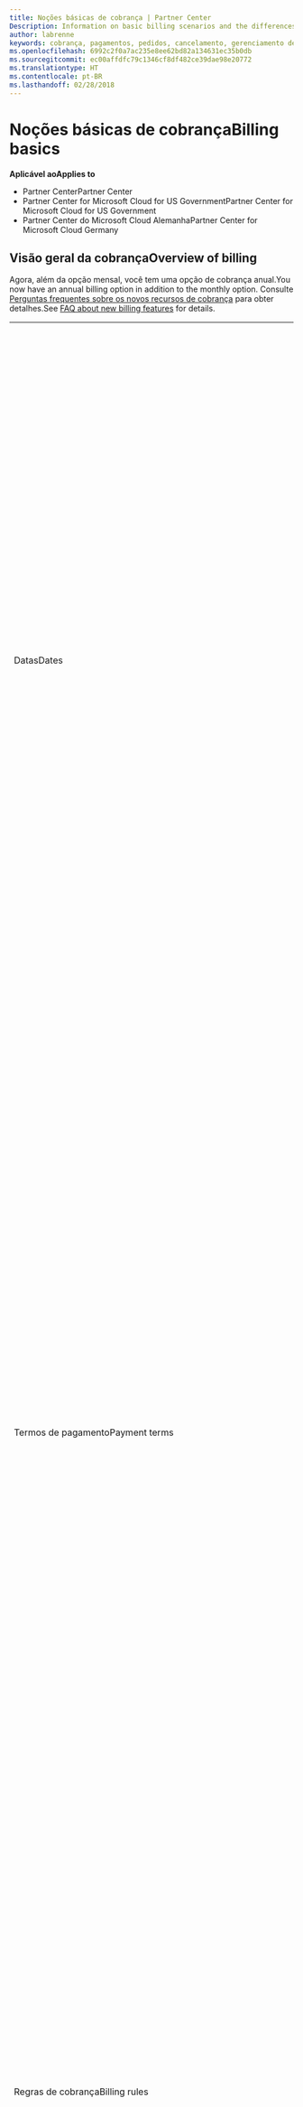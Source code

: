 ```yaml
---
title: Noções básicas de cobrança | Partner Center
Description: Information on basic billing scenarios and the differences between license-based and usage-based billing
author: labrenne
keywords: cobrança, pagamentos, pedidos, cancelamento, gerenciamento de pedidos, falta de pagamento, fraude, uso indevido, imposto, isenções fiscais, arquivos de reconciliação, arquivo de reconciliação
ms.openlocfilehash: 6992c2f0a7ac235e8ee62bd82a134631ec35b0db
ms.sourcegitcommit: ec00affdfc79c1346cf8df482ce39dae98e20772
ms.translationtype: HT
ms.contentlocale: pt-BR
ms.lasthandoff: 02/28/2018
---
```

# <a name="billing-basics"></a><span data-ttu-id="a4e7b-103">Noções básicas de cobrança</span><span class="sxs-lookup"><span data-stu-id="a4e7b-103">Billing basics</span></span>

**<span data-ttu-id="a4e7b-104">Aplicável ao</span><span class="sxs-lookup"><span data-stu-id="a4e7b-104">Applies to</span></span>**

-  <span data-ttu-id="a4e7b-105">Partner Center</span><span class="sxs-lookup"><span data-stu-id="a4e7b-105">Partner Center</span></span>
-  <span data-ttu-id="a4e7b-106">Partner Center for Microsoft Cloud for US Government</span><span class="sxs-lookup"><span data-stu-id="a4e7b-106">Partner Center for Microsoft Cloud for US Government</span></span>
-  <span data-ttu-id="a4e7b-107">Partner Center do Microsoft Cloud Alemanha</span><span class="sxs-lookup"><span data-stu-id="a4e7b-107">Partner Center for Microsoft Cloud Germany</span></span>

## <a name="overview-of-billing"></a><span data-ttu-id="a4e7b-108">Visão geral da cobrança</span><span class="sxs-lookup"><span data-stu-id="a4e7b-108">Overview of billing</span></span>
<span data-ttu-id="a4e7b-109">Agora, além da opção mensal, você tem uma opção de cobrança anual.</span><span class="sxs-lookup"><span data-stu-id="a4e7b-109">You now have an annual billing option in addition to the monthly option.</span></span> <span data-ttu-id="a4e7b-110">Consulte [Perguntas frequentes sobre os novos recursos de cobrança](faq-about-new-billing-features.md) para obter detalhes.</span><span class="sxs-lookup"><span data-stu-id="a4e7b-110">See [FAQ about new billing features](faq-about-new-billing-features.md) for details.</span></span>

<table>
<colgroup>
<col width="50%" />
<col width="50%" />
</colgroup>
<tbody>
<tr class="odd">
<td><span data-ttu-id="a4e7b-111">Datas</span><span class="sxs-lookup"><span data-stu-id="a4e7b-111">Dates</span></span></td>
<td><ul>
<li><span data-ttu-id="a4e7b-112">Sua data de cobrança mensal é o dia do mês selecionado durante o registro.</span><span class="sxs-lookup"><span data-stu-id="a4e7b-112">Your monthly billing date is the day of the month you selected during enrollment.</span></span> <span data-ttu-id="a4e7b-113">A Microsoft enviará um email de confirmação que inclui sua data de cobrança.</span><span class="sxs-lookup"><span data-stu-id="a4e7b-113">Microsoft will send a confirmation email that includes your billing date.</span></span></li>
<li><span data-ttu-id="a4e7b-114">Você pode encontrar listas de preços com um (1) mês de antecedência, pois são atualizadas mensalmente.</span><span class="sxs-lookup"><span data-stu-id="a4e7b-114">You can find price lists one (1) month in advance, as they're updated monthly.</span></span> <span data-ttu-id="a4e7b-115">Os preços baseados em licença são garantidos durante o período da assinatura, geralmente 12 meses a partir da data de compra.</span><span class="sxs-lookup"><span data-stu-id="a4e7b-115">License-based prices are guaranteed for the term of the subscription, usually 12 months from the purchase date.</span></span> <span data-ttu-id="a4e7b-116">Os preços baseados em uso podem ser alterados mensalmente.</span><span class="sxs-lookup"><span data-stu-id="a4e7b-116">Usage-based prices can change on a monthly basis.</span></span> <span data-ttu-id="a4e7b-117">Forneceremos um aviso com 30 dias de antecedência sobre qualquer alteração de preço por meio da publicação da nossa Lista de preços para parceiros.</span><span class="sxs-lookup"><span data-stu-id="a4e7b-117">We will provide 30 days’ notice for any price change through the publication of our Partner Price List.</span></span></li>
</ul></td>
</tr>
<tr class="even">
<td><span data-ttu-id="a4e7b-118">Termos de pagamento</span><span class="sxs-lookup"><span data-stu-id="a4e7b-118">Payment terms</span></span></td>
<td><ul>
<li><span data-ttu-id="a4e7b-119">Termos de pagamento - 60 dias corridos.</span><span class="sxs-lookup"><span data-stu-id="a4e7b-119">Payment terms - net 60 days.</span></span></li>
<li><span data-ttu-id="a4e7b-120">Os pagamentos devem ser feitos de acordo com a data de vencimento da fatura (60 dias após a data de cobrança) ou a conta se tornará inadimplente.</span><span class="sxs-lookup"><span data-stu-id="a4e7b-120">Payments must be made by the invoice due date (60 days after the billing date), or the account will be delinquent.</span></span></li>
<li><span data-ttu-id="a4e7b-121">As contas inadimplentes estão sujeitas a suspensão e/ou encerramento do programa Provedor de Soluções na Nuvem.</span><span class="sxs-lookup"><span data-stu-id="a4e7b-121">Delinquent accounts are subject to suspension and/or termination from the Cloud Solution Provider program.</span></span> <span data-ttu-id="a4e7b-122">As contas suspensas não podem criar novos clientes ou pedidos, solicitar uma relação de revendedor, aumentar ou diminuir quantidades de assinaturas, solicitar assinaturas de complemento, converter ou realizar a transição de uma assinatura. Além disso, elas estarão limitadas ao gerenciamento de clientes, assinaturas e recursos existentes até que as contas sejam reativadas.</span><span class="sxs-lookup"><span data-stu-id="a4e7b-122">Suspended accounts can't create a new customer or order, request a reseller relationship, increase or decrease quantities of subscriptions, order add-on subscriptions, convert or transition a subscription and will be limited to managing existing customers, subscriptions and resources until the account is brought current.</span></span> <span data-ttu-id="a4e7b-123">Os parceiros podem retomar a funcionalidade total de suas contas suspensas quando quitarem as cobranças pendentes.</span><span class="sxs-lookup"><span data-stu-id="a4e7b-123">Partners can regain full functionality of their suspended accounts when they pay their outstanding bills.</span></span></li>
</ul></td>
</tr>
<tr class="odd">
<td><span data-ttu-id="a4e7b-124">Regras de cobrança</span><span class="sxs-lookup"><span data-stu-id="a4e7b-124">Billing rules</span></span></td>
<td><ul>
<li><span data-ttu-id="a4e7b-125">Você receberá uma fatura todo mês para o programa CSP.</span><span class="sxs-lookup"><span data-stu-id="a4e7b-125">You will receive one invoice each month for the CSP program.</span></span></li>
<li><span data-ttu-id="a4e7b-126">As assinaturas baseadas em licença são cobradas de acordo com as licenças adquiridas, e não de licenças usadas.</span><span class="sxs-lookup"><span data-stu-id="a4e7b-126">License-based subscriptions are billed based on licenses purchased, not licenses used.</span></span></li>
<li><span data-ttu-id="a4e7b-127">As assinaturas por uso do Azure são cobradas com base em taxas limitadas, de acordo com o consumo.</span><span class="sxs-lookup"><span data-stu-id="a4e7b-127">Azure (usage-based subscriptions) are billed according to metered rates, based on consumption.</span></span></li>
<li><span data-ttu-id="a4e7b-128">O preço é garantido por meio do termo da assinatura.</span><span class="sxs-lookup"><span data-stu-id="a4e7b-128">Price is guaranteed through the term of the subscription.</span></span> <span data-ttu-id="a4e7b-129">Os preços podem mudar na renovação da assinatura.</span><span class="sxs-lookup"><span data-stu-id="a4e7b-129">Prices may change at subscription renewal.</span></span></li>
</ul></td>
</tr>
<tr class="even">
<td><span data-ttu-id="a4e7b-130">Disponibilidade de fatura</span><span class="sxs-lookup"><span data-stu-id="a4e7b-130">Invoice availability</span></span></td>
<td><ul>
<li><span data-ttu-id="a4e7b-131">Você pode ver e baixar suas faturas e seus arquivos de reconciliação na página Cobrança no Partner Center.</span><span class="sxs-lookup"><span data-stu-id="a4e7b-131">You can view and download your invoices and reconciliation files from the Billing page in the Partner Center.</span></span> <span data-ttu-id="a4e7b-132">Observe que as faturas mensais estarão disponíveis no Partner Center em até quatro (4) dias da data de cobrança selecionada.</span><span class="sxs-lookup"><span data-stu-id="a4e7b-132">Note that monthly invoices are available on Partner Center within four (4) days of your selected billing date.</span></span></li>
</ul></td>
</tr>
<tr class="odd">
<td><span data-ttu-id="a4e7b-133">Ajustes/créditos/cancelamentos</span><span class="sxs-lookup"><span data-stu-id="a4e7b-133">Adjustments/Credits/Cancellations</span></span></td>
<td><ul>
<li><span data-ttu-id="a4e7b-134">Você verá os ajustes e créditos em atraso em sua próxima fatura de cobrança após o crédito ou ajuste ser aplicado.</span><span class="sxs-lookup"><span data-stu-id="a4e7b-134">You'll see adjustments and credits in arrears on your next billing invoice after the credit or adjustment is applied.</span></span></li>
</ul></td>
</tr>
<tr class="even">
<td><span data-ttu-id="a4e7b-135">Imposto</span><span class="sxs-lookup"><span data-stu-id="a4e7b-135">Tax</span></span></td>
<td><ul>
<li><span data-ttu-id="a4e7b-136">Você pagará imposto com base em seus detalhes, (não dos seus clientes) como a relação de faturamento, que é entre você e a Microsoft.</span><span class="sxs-lookup"><span data-stu-id="a4e7b-136">You will be taxed based on your details, (not your customers') as the billing relationship is between Microsoft and you.</span></span></li>
<li><span data-ttu-id="a4e7b-137">Você pode enviar seu ID do contribuinte durante a aceitação ou por meio de uma solicitação de serviço.</span><span class="sxs-lookup"><span data-stu-id="a4e7b-137">You can submit your tax ID during onboarding or via a service request.</span></span> <span data-ttu-id="a4e7b-138">Você verá as alterações refletidas no seu próximo ciclo de cobrança.</span><span class="sxs-lookup"><span data-stu-id="a4e7b-138">You'll see the changes reflected on your next billing cycle.</span></span></li>
<li><span data-ttu-id="a4e7b-139">Para <strong>isenção de impostos sobre vendas e retenção</strong>, você deve enviar a documentação do contribuinte por meio de uma solicitação de serviço.</span><span class="sxs-lookup"><span data-stu-id="a4e7b-139">For <strong>withholding and sales tax exemption</strong>, you must submit tax documentation via a service request.</span></span> <span data-ttu-id="a4e7b-140">Você verá as alterações e reembolsos apropriados em seu próximo ciclo de cobrança.</span><span class="sxs-lookup"><span data-stu-id="a4e7b-140">You'll see the changes and appropriate refunds on your next billing cycle.</span></span></li>
<li><span data-ttu-id="a4e7b-141">Para <strong>isenção de imposto sobre valor agregado (IVA)</strong>, você deve enviar seu ID de IVA (validado pela Microsoft) por meio de uma solicitação de serviço.</span><span class="sxs-lookup"><span data-stu-id="a4e7b-141">For <strong>value added tax (VAT) exemption</strong>, you must submit your VAT ID (validated by Microsoft) via a service request.</span></span> <span data-ttu-id="a4e7b-142">Você verá as alterações e reembolsos apropriados em seu próximo ciclo de cobrança.</span><span class="sxs-lookup"><span data-stu-id="a4e7b-142">You'll see the changes and appropriate refunds on your next billing cycle.</span></span></li>
<li><span data-ttu-id="a4e7b-143">Encontre mais detalhes sobre impostos a partir do escritório fiscal local ou de um consultor de impostos.</span><span class="sxs-lookup"><span data-stu-id="a4e7b-143">Find further tax details from your local tax office or tax advisor.</span></span></li>
</ul></td>
</tr>
</tbody>
</table>

 

## <a name="license-based-billing"></a><span data-ttu-id="a4e7b-144">Cobrança baseada em licença</span><span class="sxs-lookup"><span data-stu-id="a4e7b-144">License-based billing</span></span>



<table>
<colgroup>
<col width="50%" />
<col width="50%" />
</colgroup>
<tbody>
<tr class="odd">
<td><span data-ttu-id="a4e7b-145">Regras de cobrança</span><span class="sxs-lookup"><span data-stu-id="a4e7b-145">Billing rules</span></span></td>
<td><ul>
<li><span data-ttu-id="a4e7b-146">As assinaturas são anuais com renovação automática.</span><span class="sxs-lookup"><span data-stu-id="a4e7b-146">Subscriptions are annual and auto-renewed.</span></span></li>
<li><span data-ttu-id="a4e7b-147">A cobrança é em 12 pagamentos mensais por assinatura anual.</span><span class="sxs-lookup"><span data-stu-id="a4e7b-147">Billing is in 12 monthly payments per annual subscription.</span></span></li>
<li><span data-ttu-id="a4e7b-148">Você será cobrado com antecedência pelo próximo período de cobrança pelos serviços baseados em licença, de acordo com o número de licenças no final do período de cobrança anterior.</span><span class="sxs-lookup"><span data-stu-id="a4e7b-148">You are billed in advance for the next billing period for license-based services, based on number of licenses at the end of the prior billing period.</span></span></li>
<li><span data-ttu-id="a4e7b-149">Você é cobrado/creditado em atraso de pagamento por alterações no número de licenças (cálculo proporcional com base em dias de licença).</span><span class="sxs-lookup"><span data-stu-id="a4e7b-149">You are billed/credited in arrears for any changes in the number of licenses(pro-rata calculation based on license-days).</span></span> <span data-ttu-id="a4e7b-150">Cálculo proporcional usa a seguinte fórmula: [ROUND((ROUND(Preço unitário \* Quantidade/Número de dias no mês proporcional, 2) \* Número de dias proporcionais) / Quantidade, 2) \* Quantidade]</span><span class="sxs-lookup"><span data-stu-id="a4e7b-150">Pro-rata calculation uses the following formula: [ROUND((ROUND(Unit Price \* Quantity / Number of days in pro-rated Month, 2) \* Number of pro-rated days) / Quantity, 2) \* Quantity]</span></span></li>
<li><span data-ttu-id="a4e7b-151">Pagamentos são cobrados por assentos vendidos (não assentos provisionados).</span><span class="sxs-lookup"><span data-stu-id="a4e7b-151">Payments are billed for seats sold (not seats provisioned).</span></span></li>
</ul></td>
</tr>
<tr class="even">
<td><span data-ttu-id="a4e7b-152">Ajustes/créditos/cancelamentos</span><span class="sxs-lookup"><span data-stu-id="a4e7b-152">Adjustments/Credits/Cancellations</span></span></td>
<td><ul>
<li><span data-ttu-id="a4e7b-153">Taxas de término antecipado atualmente não são cobradas pelo cancelamento dos serviços baseados em licença.</span><span class="sxs-lookup"><span data-stu-id="a4e7b-153">Early termination fees are currently not charged for the cancellation of license-based services.</span></span></li>
<li><span data-ttu-id="a4e7b-154">Os créditos de cancelamento para serviços baseados em licença são proporcionais aos dias não utilizados para cancelamentos de ciclo médio (bem como pela diminuição de licenças pela fórmula acima).</span><span class="sxs-lookup"><span data-stu-id="a4e7b-154">Cancellation credits for licensed based services are pro-rated for unused days for mid-cycle cancellations (as well as license decreases per the formula above).</span></span></li>
</ul></td>
</tr>
</tbody>
</table>

 

## <a name="usage-based-billing"></a><span data-ttu-id="a4e7b-155">Cobrança baseada em uso</span><span class="sxs-lookup"><span data-stu-id="a4e7b-155">Usage-based billing</span></span>


<span data-ttu-id="a4e7b-156">O Azure opera no modelo "pré-pago", em que você só será cobrado pelos serviços Azure usados.</span><span class="sxs-lookup"><span data-stu-id="a4e7b-156">Azure operates in the "pay as you go" model, in which you are only billed for Azure services used.</span></span>

<table>
<colgroup>
<col width="50%" />
<col width="50%" />
</colgroup>
<tbody>
<tr class="odd">
<td><span data-ttu-id="a4e7b-157">Regras de cobrança</span><span class="sxs-lookup"><span data-stu-id="a4e7b-157">Billing rules</span></span></td>
<td><ul>
<li><span data-ttu-id="a4e7b-158">As assinaturas são de mês a mês e renovadas automaticamente de acordo com as novas taxas de serviço limitadas.</span><span class="sxs-lookup"><span data-stu-id="a4e7b-158">Subscriptions are month-to-month and auto-renew at the new metered service rates.</span></span> <span data-ttu-id="a4e7b-159">A cobrança é mensal em atraso de pagamento, de acordo com o uso.</span><span class="sxs-lookup"><span data-stu-id="a4e7b-159">Billing is monthly in arrears, based on usage.</span></span></li>
<li><span data-ttu-id="a4e7b-160">As taxas de serviço limitadas podem ser alteradas dentro do ciclo de fatura.</span><span class="sxs-lookup"><span data-stu-id="a4e7b-160">Metered service rates can change within the invoice cycle.</span></span>
<ul>
<li><span data-ttu-id="a4e7b-161">Preço aumenta: 30 dias de aviso prévio é fornecido.</span><span class="sxs-lookup"><span data-stu-id="a4e7b-161">Price increases: 30 days notice is provided.</span></span></li>
<li><span data-ttu-id="a4e7b-162">Preço diminui: dia de alteração refletido.</span><span class="sxs-lookup"><span data-stu-id="a4e7b-162">Price decreases: reflected day of change.</span></span></li>
<li><span data-ttu-id="a4e7b-163">As assinaturas existentes usam a taxa em vigor no início do ciclo de cobrança.</span><span class="sxs-lookup"><span data-stu-id="a4e7b-163">Existing subscriptions use the rate in effect at the beginning of the bill cycle.</span></span></li>
<li><span data-ttu-id="a4e7b-164">As novas assinaturas (criadas no ciclo de cobrança) usam a taxa em vigor na data de criação.</span><span class="sxs-lookup"><span data-stu-id="a4e7b-164">New subscriptions (created within bill cycle) use the rate in effect at the create date.</span></span></li>
</ul></li>
</ul></td>
</tr>
<tr class="even">
<td><span data-ttu-id="a4e7b-165">Ajustes/créditos/cancelamentos</span><span class="sxs-lookup"><span data-stu-id="a4e7b-165">Adjustments/Credits/Cancellations</span></span></td>
<td><ul>
<li><span data-ttu-id="a4e7b-166">Você verá pagamentos com ajustes em sua próxima fatura de cobrança mensal.</span><span class="sxs-lookup"><span data-stu-id="a4e7b-166">You'll see payments with adjustments on your next monthly billing invoice.</span></span></li>
<li><span data-ttu-id="a4e7b-167">Taxas de término antecipado atualmente não são cobradas pelo cancelamento dos serviços baseados em uso.</span><span class="sxs-lookup"><span data-stu-id="a4e7b-167">Early termination fees are currently not charged for the cancellation of usage-based services.</span></span></li>
<li><span data-ttu-id="a4e7b-168">Você verá créditos de qualquer tipo, incluindo créditos SLAs, em sua próxima fatura de cobrança mensal.</span><span class="sxs-lookup"><span data-stu-id="a4e7b-168">You'll see credits of any type, including SLA credits, on your next monthly billing invoice.</span></span></li>
</ul></td>
</tr>
</tbody>
</table>

